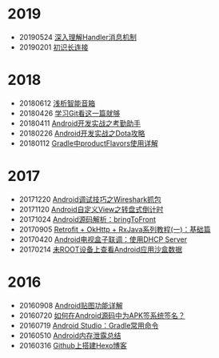 # 2019
* 20190524 [深入理解Handler消息机制](https://github.com/ckj375/Android-Tech-Stack/blob/master/posts/android-handler.md)
* 20190201 [初识长连接](https://github.com/ckj375/Blog/blob/master/posts/long-connection.md)

# 2018
* 20180612 [浅析智能音箱](https://github.com/ckj375/Blog/blob/master/posts/voice-box.md)
* 20180426 [学习Git看这一篇就够](https://github.com/ckj375/Blog/blob/master/posts/git.md)
* 20180411 [Android开发实战之考勤助手](https://github.com/ckj375/Blog/blob/master/posts/attendance-assistant.md)
* 20180226 [Android开发实战之Dota攻略](https://github.com/ckj375/Blog/blob/master/posts/dotaguide.md)
* 20180112 [Gradle中productFlavors使用详解](https://github.com/ckj375/Blog/blob/master/posts/android-gradle-productflavors.md)

# 2017
* 20171220 [Android调试技巧之Wireshark抓包](https://github.com/ckj375/Blog/blob/master/posts/android-debug-wireshark.md)
* 20171120 [Android自定义View之转盘式倒计时](https://github.com/ckj375/Blog/blob/master/posts/android-customtimer.md)
* 20171024 [Android源码解析：bringToFront](https://github.com/ckj375/Blog/blob/master/posts/android-api-bringtofront.md)
* 20170905 [Retrofit + OkHttp + RxJava系列教程(一)：基础篇](https://github.com/ckj375/Blog/blob/master/posts/retrofit-okhttp-rxjava-guide.md)
* 20170420 [Android电视盒子联调：使用DHCP Server](https://github.com/ckj375/Blog/blob/master/posts/dhcp-server.md)
* 20170214 [未ROOT设备上查看Android应用沙盒数据](https://github.com/ckj375/Blog/blob/master/posts/android-run-as.md)

# 2016
* 20160908 [Android贴图功能详解](https://github.com/ckj375/Blog/blob/master/posts/android-sticker.md)
* 20160720 [如何在Android源码中为APK签系统签名？](https://github.com/ckj375/Blog/blob/master/posts/android-source-signature.md)
* 20160719 [Android Studio：Gradle常用命令](https://github.com/ckj375/Blog/blob/master/posts/android-studio-gradle.md)
* 20160510 [Android内存泄露总结](https://github.com/ckj375/Blog/blob/master/posts/android-memory-leak.md)
* 20160316 [Github上搭建Hexo博客](https://github.com/ckj375/Blog/blob/master/posts/github-hexo-blog.md)
